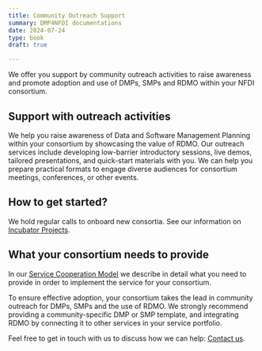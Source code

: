 ```yaml
---
title: Community Outreach Support
summary: DMP4NFDI documentations
date: 2024-07-24
type: book
draft: true

---
```


We offer you support by community outreach activities to raise awareness and promote adoption and use of DMPs, SMPs and RDMO within your NFDI consortium.

## Support with outreach activities

We help you raise awareness of Data and Software Management Planning within your consortium by showcasing the value of RDMO. Our outreach services include developing low-barrier introductory sessions, live demos, tailored presentations, and quick-start materials with you. We can help you prepare practical formats to engage diverse audiences for consortium meetings, conferences, or other events.

## How to get started? 

We hold regular calls to onboard new consortia. See our information on [Incubator Projects](/incubator/).

## What your consortium needs to provide

In our [Service Cooperation Model](https://doi.org/10.5281/zenodo.15004953) we describe in detail what you need to provide in order to implement the service for your consortium. 

To ensure effective adoption, your consortium takes the lead in community outreach for DMPs, SMPs and the use of RDMO. We strongly recommend providing a community-specific DMP or SMP template, and integrating RDMO by connecting it to other services in your service portfolio. 

Feel free to get in touch with us to discuss how we can help: [Contact us](/contact/).  